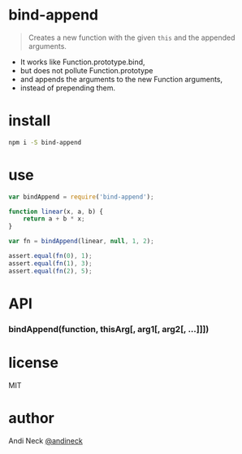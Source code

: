 # bind-append

> Creates a new function with the given `this` and the appended arguments.

- It works like Function.prototype.bind,
- but does not pollute Function.prototype
- and appends the arguments to the new Function arguments,
- instead of prepending them.

# install

```sh
npm i -S bind-append
```

# use

```js
var bindAppend = require('bind-append');

function linear(x, a, b) {
    return a + b * x;
}

var fn = bindAppend(linear, null, 1, 2);

assert.equal(fn(0), 1);
assert.equal(fn(1), 3);
assert.equal(fn(2), 5);

```

# API

### bindAppend(function, thisArg[, arg1[, arg2[, ...]]])

# license
MIT

# author
Andi Neck [@andineck](https://twitter.com/andineck)